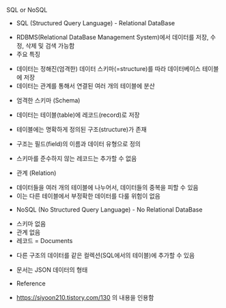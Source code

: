 SQL or NoSQL

* SQL (Structured Query Language) - Relational DataBase
 - RDBMS(Relational DataBase Management System)에서 데이터를 저장, 수정, 삭제 및 검색 가능함
 - 주요 특징
  + 데이터는 정해진(엄격한) 데이터 스키마(=structure)를 따라 데이터베이스 테이블에 저장
  + 데이터는 관계를 통해서 연결된 여러 개의 테이블에 분산
 - 엄격한 스키마 (Schema)
  + 데이터는 테이블(table)에 레코드(record)로 저장
  + 테이블에는 명확하게 정의된 구조(structure)가 존재
  + 구조는 필드(field)의 이름과 데이터 유형으로 정의
 
  + 스키마를 준수하지 않는 레코드는 추가할 수 없음
 - 관계 (Relation)
  + 데이터들을 여러 개의 테이블에 나누어서, 데이터들의 중복을 피할 수 있음
  + 이는 다른 테이블에서 부정확한 데이터를 다룰 위험이 없음
 
* NoSQL (No Structured Query Language) - No Relational DataBase
 - 스키마 없음
 - 관계 없음
 - 레코드 = Documents
  + 다른 구조의 데이터를 같은 컬렉션(SQL에서의 테이블)에 추가할 수 있음
 
  + 문서는 JSON 데이터의 형태


* Reference
 - https://siyoon210.tistory.com/130 의 내용을 인용함
